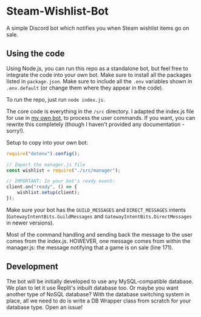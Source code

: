 # Steam-Wishlist-Bot
A simple Discord bot which notifies you when Steam wishlist items go on sale.

## Using the code
Using Node.js, you can run this repo as a standalone bot, but feel free to integrate the code into your own bot. 
Make sure to install all the packages listed in `package.json`. Make sure to include all the `.env` variables shown in `.env.default` (or change them where they appear in the code).

To run the repo, just run `node index.js`.

The core code is everything in the `/src` directory. I adapted the index.js file for use in [my own bot](https://github.com/The-Mist-Development/The-Mist-Bot), to process the user commands. If you want, you can rewrite this completely (though I haven't provided any documentation - sorry!). 

Setup to copy into your own bot:
```js
require("dotenv").config();

// Import the manager.js file
const wishlist = require("./src/manager");

// IMPORTANT: In your bot's ready event:
client.on("ready", () => {
    wishlist.setup(client);
});
```
Make sure your bot has the `GUILD_MESSAGES` and `DIRECT_MESSAGES` intents (`GatewayIntentBits.GuildMessages` and `GatewayIntentBits.DirectMessages` in newer versions).

Most of the command handling and sending back the message to the user comes from the index.js.
HOWEVER, one message comes from within the manager.js: the message notifying that a game is on sale (line 171).

## Development
The bot will be initially developed to use any MySQL-compatible database. We plan to let it use Replit's inbuilt database too. Or maybe you want another type of NoSQL database? With the database switching system in place, all we need to do is write a DB Wrapper class from scratch for your database type. Open an issue!
